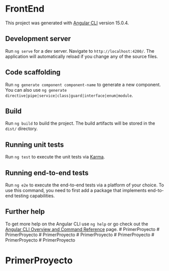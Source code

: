 # FrontEnd

This project was generated with [Angular CLI](https://github.com/angular/angular-cli) version 15.0.4.

## Development server

Run `ng serve` for a dev server. Navigate to `http://localhost:4200/`. The application will automatically reload if you change any of the source files.

## Code scaffolding

Run `ng generate component component-name` to generate a new component. You can also use `ng generate directive|pipe|service|class|guard|interface|enum|module`.

## Build

Run `ng build` to build the project. The build artifacts will be stored in the `dist/` directory.

## Running unit tests

Run `ng test` to execute the unit tests via [Karma](https://karma-runner.github.io).

## Running end-to-end tests

Run `ng e2e` to execute the end-to-end tests via a platform of your choice. To use this command, you need to first add a package that implements end-to-end testing capabilities.

## Further help

To get more help on the Angular CLI use `ng help` or go check out the [Angular CLI Overview and Command Reference](https://angular.io/cli) page.
#   P r i m e r P r o y e c t o  
 #   P r i m e r P r o y e c t o  
 #   P r i m e r P r o y e c t o  
 #   P r i m e r P r o y e c t o  
 #   P r i m e r P r o y e c t o  
 #   P r i m e r P r o y e c t o  
 # PrimerProyecto
# PrimerProyecto
